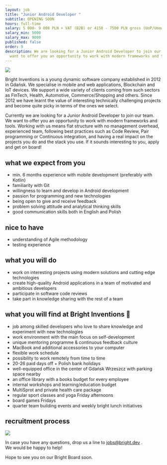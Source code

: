 ```yaml
---
layout: job
title: "Junior Android Developer "
subtitle: OPENING SOON
hours: full-time
salary: 5 000- 9 000 PLN + VAT (B2B) or 4150 - 7500 PLN gross (UoP/Umowa zlecenie)
salary_min: 5000
salary_max: 9000
published: false
order: 9
description: We are looking for a Junior Android Developer to join our team. We
  want to offer you an opportunity to work with modern frameworks and tools.
---
```

![](/images/android-team.png)

Bright Inventions is a young dynamic software company established in 2012 in Gdańsk. We specialise in mobile and web applications, Blockchain and IoT devices.  We support a wide variety of clients coming from such sectors  as FinTech, Health, Automotive, Commerce/Shopping and others. Since 2012 we have learnt the value of interesting technically challenging projects and become quite picky in terms of the ones we select.

Currently we are looking for a Junior Android Developer to join our team. We want to offer you an opportunity to work with modern frameworks and tools. Working with us means flat structure with no management overhead,  experienced team, following best practices such as Code Review, Pair programming or Continuous integration, and having a real impact on the projects you do and the stack you use. If it sounds interesting to you, apply and get on board!

## what we expect from you

* min. 6 months experience with mobile development (preferably with Kotlin) 
* familiarity with Git 
* willingness to learn and develop in Android development
* passion for programming and new technologies
* being open to give and receive feedback 
* problem solving attitude and analytical thinking skills 
* good communication skills both in English and Polish 

## nice to have

* understanding of Agile methodology 
* testing experience 

## what you will do

* work on interesting projects using modern solutions and cutting edge technologies 
* create high-quality Android applications in a team of motivated and ambitious developers  
* participate in software code reviews
* take part in knowledge sharing with the rest of a team

## what you will find at Bright Inventions 🧡

* job among skilled developers who love to share knowledge and experiment with new technologies
* work environment with the main focus on self-development 
* unique mentoring programme & continuous feedback culture 
* MacBook and additional accessories to your computer 
* flexible work schedule 
* possibility to work remotely from time to time 
* 20-26 paid days off + Polish bank holidays 
* well-equipped office in the center of Gdańsk Wrzeszcz with parking space nearby 
* an office library with a books budget for every employee
* internal workshops and learning/education budget 
* MultiSprot and private health care package 
* regular sport classes and yoga Friday afternoons 
* board games Fridays 
* quarter team building  events and weekly bright lunch initiatives 

## recruitment process

![](/images/recruitment-process.png)

In case you have any questions, drop us a line to jobs@bright.dev .  \
We would be happy to help! 

Hope to see you on our Bright Board soon.
